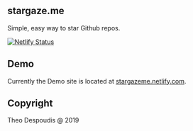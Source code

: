 stargaze.me
---
Simple, easy way to star Github repos.

[![Netlify Status](https://api.netlify.com/api/v1/badges/63864202-ac5e-47d7-a148-19533a53f26e/deploy-status)](https://app.netlify.com/sites/stargazeme/deploys)


## Demo
Currently the Demo site is located at [stargazeme.netlify.com](https://stargazeme.netlify.com/).

## Copyright

Theo Despoudis @ 2019
